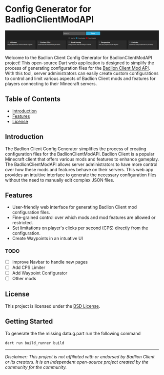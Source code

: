 # Config Generator for BadlionClientModAPI

![Project Logo](project.png)

Welcome to the Badlion Client Config Generator for BadlionClientModAPI project! This open-source Dart web application is
designed to simplify the process of generating configuration files for
the [Badlion Client Mod API](https://github.com/BadlionClient/BadlionClientModAPI). With this tool, server
administrators can easily create custom configurations to control and limit various aspects of Badlion Client mods and
features for players connecting to their Minecraft servers.

## Table of Contents

- [Introduction](#introduction)
- [Features](#features)
- [License](#license)

## Introduction

The Badlion Client Config Generator simplifies the process of creating configuration files for the BadlionClientModAPI.
Badlion Client is a popular Minecraft client that offers various mods and features to enhance gameplay. The
BadlionClientModAPI allows server administrators to have more control over how these mods and features behave on their
servers. This web app provides an intuitive interface to generate the necessary configuration files without the need to
manually edit complex JSON files.

## Features

- User-friendly web interface for generating Badlion Client mod configuration files.
- Fine-grained control over which mods and mod features are allowed or restricted.
- Set limitations on player's clicks per second (CPS) directly from the configuration.
- Create Waypoints in an intuative UI

### TODO

- [ ] Improve Navbar to handle new pages
- [ ] Add CPS Limiter
- [ ] Add Waypoint Configurator
- [ ] Other mods

## License

This project is licensed under the [BSD License](LICENSE).

## Getting Started

To generate the the missing data.g.part run the following command

```shell
dart run build_runner build
```

---

*Disclaimer: This project is not affiliated with or endorsed by Badlion Client or its creators. It is an independent
open-source project created by the community for the community.*
